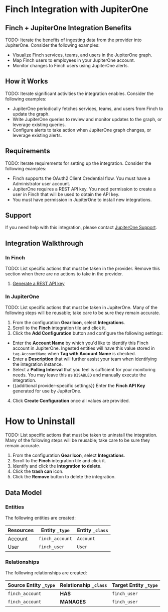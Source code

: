 # Finch Integration with JupiterOne

## Finch + JupiterOne Integration Benefits

TODO: Iterate the benefits of ingesting data from the provider into JupiterOne.
Consider the following examples:

- Visualize Finch services, teams, and users in the JupiterOne graph.
- Map Finch users to employees in your JupiterOne account.
- Monitor changes to Finch users using JupiterOne alerts.

## How it Works

TODO: Iterate significant activities the integration enables. Consider the
following examples:

- JupiterOne periodically fetches services, teams, and users from Finch to
  update the graph.
- Write JupiterOne queries to review and monitor updates to the graph, or
  leverage existing queries.
- Configure alerts to take action when JupiterOne graph changes, or leverage
  existing alerts.

## Requirements

TODO: Iterate requirements for setting up the integration. Consider the
following examples:

- Finch supports the OAuth2 Client Credential flow. You must have a
  Administrator user account.
- JupiterOne requires a REST API key. You need permission to create a user in
  Finch that will be used to obtain the API key.
- You must have permission in JupiterOne to install new integrations.

## Support

If you need help with this integration, please contact
[JupiterOne Support](https://support.jupiterone.io).

## Integration Walkthrough

### In Finch

TODO: List specific actions that must be taken in the provider. Remove this
section when there are no actions to take in the provider.

1. [Generate a REST API key](https://example.com/docs/generating-api-keys)

### In JupiterOne

TODO: List specific actions that must be taken in JupiterOne. Many of the
following steps will be reusable; take care to be sure they remain accurate.

1. From the configuration **Gear Icon**, select **Integrations**.
2. Scroll to the **Finch** integration tile and click it.
3. Click the **Add Configuration** button and configure the following settings:

- Enter the **Account Name** by which you'd like to identify this Finch account
  in JupiterOne. Ingested entities will have this value stored in
  `tag.AccountName` when **Tag with Account Name** is checked.
- Enter a **Description** that will further assist your team when identifying
  the integration instance.
- Select a **Polling Interval** that you feel is sufficient for your monitoring
  needs. You may leave this as `DISABLED` and manually execute the integration.
- {{additional provider-specific settings}} Enter the **Finch API Key**
  generated for use by JupiterOne.

4. Click **Create Configuration** once all values are provided.

# How to Uninstall

TODO: List specific actions that must be taken to uninstall the integration.
Many of the following steps will be reusable; take care to be sure they remain
accurate.

1. From the configuration **Gear Icon**, select **Integrations**.
2. Scroll to the **Finch** integration tile and click it.
3. Identify and click the **integration to delete**.
4. Click the **trash can** icon.
5. Click the **Remove** button to delete the integration.

<!-- {J1_DOCUMENTATION_MARKER_START} -->
<!--
********************************************************************************
NOTE: ALL OF THE FOLLOWING DOCUMENTATION IS GENERATED USING THE
"j1-integration document" COMMAND. DO NOT EDIT BY HAND! PLEASE SEE THE DEVELOPER
DOCUMENTATION FOR USAGE INFORMATION:

https://github.com/JupiterOne/sdk/blob/main/docs/integrations/development.md
********************************************************************************
-->

## Data Model

### Entities

The following entities are created:

| Resources | Entity `_type`  | Entity `_class` |
| --------- | --------------- | --------------- |
| Account   | `finch_account` | `Account`       |
| User      | `finch_user`    | `User`          |

### Relationships

The following relationships are created:

| Source Entity `_type` | Relationship `_class` | Target Entity `_type` |
| --------------------- | --------------------- | --------------------- |
| `finch_account`       | **HAS**               | `finch_user`          |
| `finch_account`       | **MANAGES**           | `finch_user`          |

<!--
********************************************************************************
END OF GENERATED DOCUMENTATION AFTER BELOW MARKER
********************************************************************************
-->
<!-- {J1_DOCUMENTATION_MARKER_END} -->
